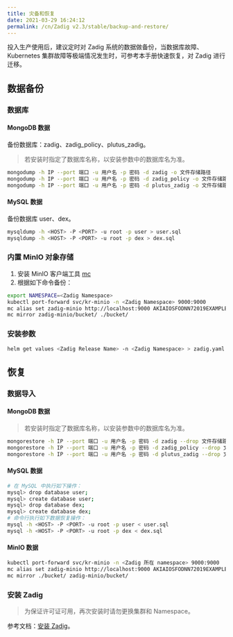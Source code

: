 ```yaml
---
title: 灾备和恢复
date: 2021-03-29 16:24:12
permalink: /cn/Zadig v2.3/stable/backup-and-restore/
---
```


投入生产使用后，建议定时对 Zadig 系统的数据做备份，当数据库故障、Kubernetes 集群故障等极端情况发生时，可参考本手册快速恢复，对 Zadig 进行迁移。

## 数据备份

### 数据库

#### MongoDB 数据

备份数据库：zadig、zadig_policy、plutus_zadig。

> 若安装时指定了数据库名称，以安装参数中的数据库名为准。

```bash
mongodump -h IP --port 端口 -u 用户名 -p 密码 -d zadig -o 文件存储路径
mongodump -h IP --port 端口 -u 用户名 -p 密码 -d zadig_policy -o 文件存储路径
mongodump -h IP --port 端口 -u 用户名 -p 密码 -d plutus_zadig -o 文件存储路径
```

#### MySQL 数据

备份数据库 user、dex。

```bash
mysqldump -h <HOST> -P <PORT> -u root -p user > user.sql
mysqldump -h <HOST> -P <PORT> -u root -p dex > dex.sql
```

### 内置 MinIO 对象存储

1. 安装 MinIO 客户端工具 [mc](http://dl.minio.org.cn/client/mc/)
2. 根据如下命令备份：
``` bash
export NAMESPACE=<Zadig Namespace>
kubectl port-forward svc/kr-minio -n <Zadig Namespace> 9000:9000
mc alias set zadig-minio http://localhost:9000 AKIAIOSFODNN72019EXAMPLE wJalrXUtnFEMI2019K7MDENGbPxRfiCYEXAMPLEKEY
mc mirror zadig-minio/bucket/ ./bucket/
```
### 安装参数

``` bash
helm get values <Zadig Release Name> -n <Zadig Namespace> > zadig.yaml
```

## 恢复

### 数据导入

#### MongoDB 数据

> 若安装时指定了数据库名称，以安装参数中的数据库名为准。

```bash
mongorestore -h IP --port 端口 -u 用户名 -p 密码 -d zadig --drop 文件存储路径
mongorestore -h IP --port 端口 -u 用户名 -p 密码 -d zadig_policy --drop 文件存储路径
mongorestore -h IP --port 端口 -u 用户名 -p 密码 -d plutus_zadig --drop 文件存储路径
```

#### MySQL 数据

```bash
# 在 MySQL 中执行如下操作：
mysql> drop database user;
mysql> create database user;
mysql> drop database dex;
mysql> create database dex;
# 命令行执行如下数据恢复操作：
mysql -h <HOST> -P <PORT> -u root -p user < user.sql
mysql -h <HOST> -P <PORT> -u root -p dex < dex.sql
```

#### MinIO 数据

``` bash
kubectl port-forward svc/kr-minio -n <Zadig 所在 namespace> 9000:9000 
mc alias set zadig-minio http://localhost:9000 AKIAIOSFODNN72019EXAMPLE wJalrXUtnFEMI2019K7MDENGbPxRfiCYEXAMPLEKEY
mc mirror ./bucket/ zadig-minio/bucket/ 
```

### 安装 Zadig
> 为保证许可证可用，再次安装时请勿更换集群和 Namespace。

参考文档：[安装 Zadig](/cn/Zadig%20v2.3/install/helm-deploy/)。
